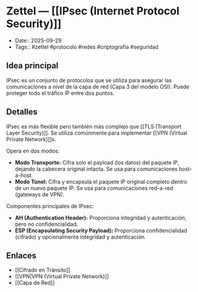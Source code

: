 # Zettel — [[IPsec (Internet Protocol Security)]]

- Date:: 2025-09-29
- Tags:: #zettel #protocolo #redes #criptografia #seguridad

## Idea principal
IPsec es un conjunto de protocolos que se utiliza para asegurar las comunicaciones a nivel de la capa de red (Capa 3 del modelo OSI). Puede proteger todo el tráfico IP entre dos puntos.

## Detalles
IPsec es más flexible pero también más complejo que [[TLS (Transport Layer Security)]]. Se utiliza comúnmente para implementar [[VPN (Virtual Private Network)]]s.

Opera en dos modos:
- **Modo Transporte:** Cifra solo el payload (los datos) del paquete IP, dejando la cabecera original intacta. Se usa para comunicaciones host-a-host.
- **Modo Túnel:** Cifra y encapsula el paquete IP original completo dentro de un nuevo paquete IP. Se usa para comunicaciones red-a-red (gateways de VPN).

Componentes principales de IPsec:
- **AH (Authentication Header):** Proporciona integridad y autenticación, pero no confidencialidad.
- **ESP (Encapsulating Security Payload):** Proporciona confidencialidad (cifrado) y opcionalmente integridad y autenticación.

## Enlaces
- [[Cifrado en Tránsito]]
- [[VPN|VPN (Virtual Private Network)]]
- [[Capa de Red]]